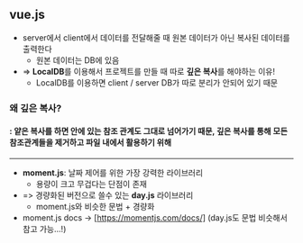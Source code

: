 vue.js
------
* server에서 client에서 데이터를 전달해줄 때 원본 데이터가 아닌 복사된 데이터를 출력한다
    * 원본 데이터는 DB에 있음
* => **LocalDB**를 이용해서 프로젝트를 만들 때 따로 **깊은 복사**를 해야하는 이유!
    * LocalDB를 이용하면 client / server DB가 따로 분리가 안되어 있기 때문

### 왜 깊은 복사?
#### : 얕은 복사를 하면 안에 있는 참조 관계도 그대로 넘어가기 때문, 깊은 복사를 통해 모든 참조관계들을 제거하고 파일 내에서 활용하기 위해

<hr/>

* **moment.js**: 날짜 제어를 위한 가장 강력한 라이브러리
    * 용량이 크고 무겁다는 단점이 존재
* => 경량화된 버전으로 쓸수 있는 **day.js** 라이브러리
    * moment.js와 비슷한 문법 + 경량화
* moment.js docs -> [https://momentjs.com/docs/] (day.js도 문법 비슷해서 참고 가능...!)